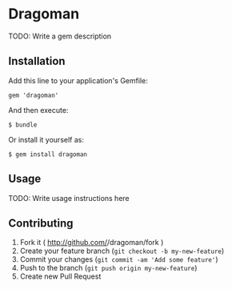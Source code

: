 # Dragoman

TODO: Write a gem description

## Installation

Add this line to your application's Gemfile:

    gem 'dragoman'

And then execute:

    $ bundle

Or install it yourself as:

    $ gem install dragoman

## Usage

TODO: Write usage instructions here

## Contributing

1. Fork it ( http://github.com/<my-github-username>/dragoman/fork )
2. Create your feature branch (`git checkout -b my-new-feature`)
3. Commit your changes (`git commit -am 'Add some feature'`)
4. Push to the branch (`git push origin my-new-feature`)
5. Create new Pull Request
